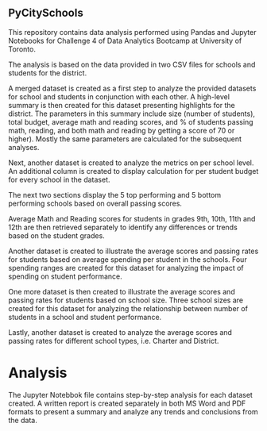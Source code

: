 ## PyCitySchools 
This repository contains data analysis performed using Pandas and Jupyter Notebooks for Challenge 4 of Data Analytics Bootcamp at University of Toronto.

The analysis is based on the data provided in two CSV files for schools and students for the district. 

A merged dataset is created as a first step to analyze the provided datasets for school and students in conjunction with each other. A high-level summary is then created for this dataset presenting highlights for the district. The parameters in this summary include size (number of students), total budget, average math and reading scores, and % of students passing math, reading, and both math and reading by getting a score of 70 or higher). Mostly the same parameters are calculated for the subsequent analyses.

Next, another dataset is created to analyze the metrics on per school level. An additional column is created to display calculation for per student budget for every school in the dataset.

The next two sections display the 5 top performing and 5 bottom performing schools based on overall passing scores.

Average Math and Reading scores for students in grades 9th, 10th, 11th and 12th are then retrieved separately to identify any differences or trends based on the student grades.

Another dataset is created to illustrate the average scores and passing rates for students based on average spending per student in the schools. Four spending ranges are created for this dataset for analyzing the impact of spending on student performance. 

One more dataset is then created to illustrate the average scores and passing rates for students based on school size. Three school sizes are created for this dataset for analyzing the relationship between number of students in a school and student performance. 

Lastly, another dataset is created to analyze the average scores and passing rates for different school types, i.e. Charter and District.

# Analysis
The Jupyter Notebbok file contains step-by-step analysis for each dataset created.
A written report is created separately in both MS Word and PDF formats to present a summary and analyze any trends and conclusions from the data.
